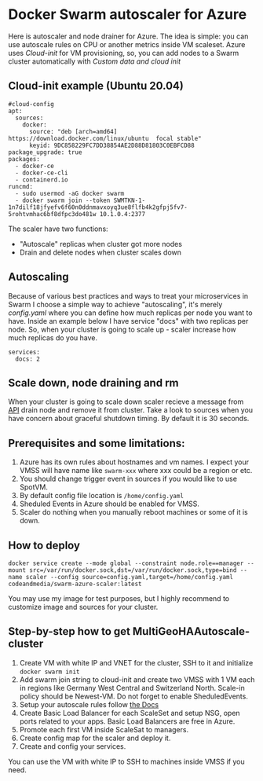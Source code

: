 # Docker Swarm autoscaler for Azure

Here is autoscaler and node drainer for Azure. The idea is simple: you can use autoscale rules on CPU or another metrics inside VM scaleset. Azure uses _Cloud-init_ for VM provisioning, so, you can add nodes to a Swarm cluster automatically with _Custom data and cloud init_

## Cloud-init example (Ubuntu 20.04)

```
#cloud-config
apt:
  sources:
    docker:
      source: "deb [arch=amd64] https://download.docker.com/linux/ubuntu  focal stable"
      keyid: 9DC858229FC7DD38854AE2D88D81803C0EBFCD88
package_upgrade: true
packages:
  - docker-ce
  - docker-ce-cli
  - containerd.io
runcmd:
  - sudo usermod -aG docker swarm
  - docker swarm join --token SWMTKN-1-1n7dilf18jfyefv6f60n0ddnmavxoyq3ue8flfb4k2gfpj5fv7-5rohtvmhac6bf8dfpc3do481w 10.1.0.4:2377
```

The scaler have two functions:

- "Autoscale" replicas when cluster got more nodes
- Drain and delete nodes when cluster scales down

## Autoscaling

Because of various best practices and ways to treat your microservices in Swarm I choose a simple way to achieve "autoscaling", it's merely _config.yaml_ where you can define how much replicas per node you want to have. Inside an example below I have service "docs" with two replicas per node. So, when your cluster is going to scale up - scaler increase how much replicas do you have.

```
services:
  docs: 2

```
## Scale down, node draining and rm

When your cluster is going to scale down scaler recieve a message from [API](https://docs.microsoft.com/en-us/azure/virtual-machines/windows/scheduled-events) drain node and remove it from cluster. Take a look to sources when you have concern about graceful shutdown timing. By default it is 30 seconds. 

## Prerequisites and some limitations: 

1) Azure has its own rules about hostnames and vm names. I expect your VMSS will have name like `swarm-xxx` where xxx could be a region or etc. 
2) You should change trigger event in sources if you would like to use SpotVM. 
3) By default config file location is `/home/config.yaml`
4) Sheduled Events in Azure should be enabled for VMSS.
5) Scaler do nothing when you manually reboot machines or some of it is down. 

## How to deploy

```
docker service create --mode global --constraint node.role==manager --mount src=/var/run/docker.sock,dst=/var/run/docker.sock,type=bind --name scaler --config source=config.yaml,target=/home/config.yaml codeandmedia/swarm-azure-scaler:latest
```
You may use my image for test purposes, but I highly recommend to customize image and sources for your cluster.

## Step-by-step how to get MultiGeoHAAutoscale-cluster

1) Create VM with white IP and VNET for the cluster, SSH to it and initialize `docker swarm init`
2) Add swarm join string to cloud-init and create two VMSS with 1 VM each in regions like Germany West Central and Switzerland North. Scale-in policy should be Newest-VM. Do not forget to enable SheduledEvents.
3) Setup your autoscale rules follow [the Docs](https://docs.microsoft.com/en-us/azure/virtual-machine-scale-sets/virtual-machine-scale-sets-autoscale-overview)
4) Create Basic Load Balancer for each ScaleSet and setup NSG, open ports related to your apps. Basic Load Balancers are free in Azure. 
5) Promote each first VM inside ScaleSat to managers.
6) Create config map for the scaler and deploy it.
7) Create and config your services.

You can use the VM with white IP to SSH to machines inside VMSS if you need. 
